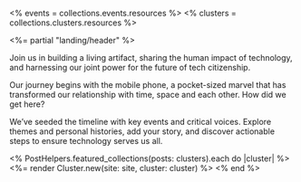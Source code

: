 ---
---
<% events = collections.events.resources %>
<% clusters = collections.clusters.resources %>

<%= partial "landing/header" %>
<main class="min-w-[260px] max-w-[1550px] mx-auto mt-[40px]">
  <div class="px-5 flex gap-[20px] flex-col w-full md:w-3/5 my-[50px] mx-auto">
    <p>Join us in building a living artifact, sharing the human impact of technology, and harnessing our joint power for the future of tech citizenship.</p>
    <p>Our journey begins with the mobile phone, a pocket-sized marvel that has transformed our relationship with time, space and each other. How did we get here?</p>
    <p>We’ve seeded the timeline with key events and critical voices. Explore themes and <a class="underline">personal histories</a>, add <a class="underline">your story</a>, and <a class="underline">discover actionable steps</a> to ensure technology serves us all.</p>
  </div>
  <% PostHelpers.featured_collections(posts: clusters).each do |cluster| %>
    <%= render Cluster.new(site: site, cluster: cluster) %>
  <% end %>
</main>